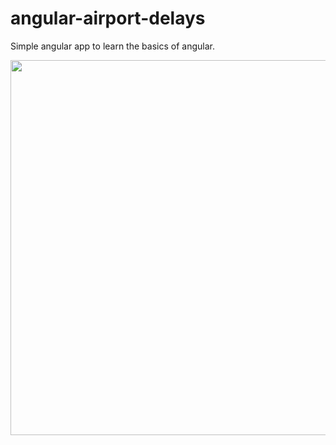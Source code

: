 angular-airport-delays
======================

Simple angular app to learn the basics of angular.

<img src="http://kevinhamiltonsmith.com/wp-content/uploads/2014/07/airport-delays-angular.jpg" width="600" />
